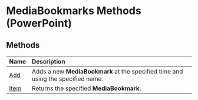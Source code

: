 
# MediaBookmarks Methods (PowerPoint)

## Methods



|**Name**|**Description**|
|:-----|:-----|
| [Add](2b796284-c172-9841-2af5-5f351e4acb01.md)|Adds a new  **MediaBookmark** at the specified time and using the specified name.|
| [Item](972bc5c2-4807-9e4a-a207-a7ac8036ab4e.md)|Returns the specified  **MediaBookmark**. |
